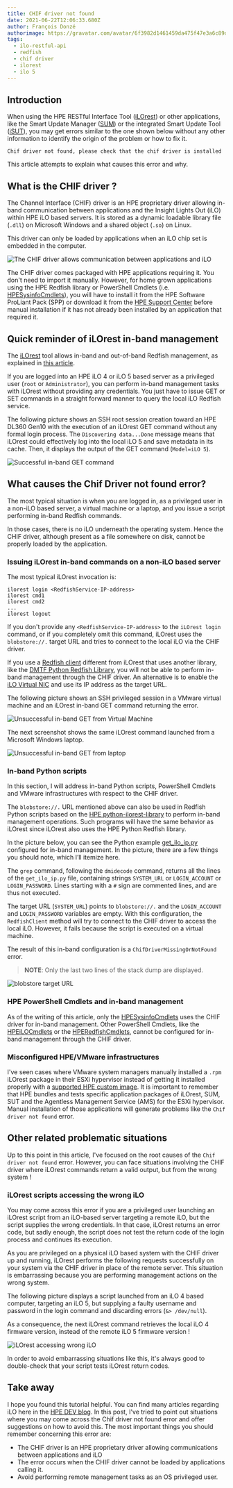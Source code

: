 ```yaml
---
title: CHIF driver not found
date: 2021-06-22T12:06:33.680Z
author: François Donzé
authorimage: https://gravatar.com/avatar/6f3982d1461459da475f47e3a6c89d1d?s=192
tags:
  - ilo-restful-api
  - redfish
  - chif driver
  - ilorest
  - ilo 5
---
```

## Introduction

When using the HPE RESTful Interface Tool ([iLOrest](http://hpe.com/info/resttool)) or other applications, like the Smart Update Manager ([SUM](https://www.hpe.com/us/en/servers/smart-update.html)) or the integrated Smart Update Tool ([iSUT](https://support.hpe.com/hpesc/public/docDisplay?docLocale=en_US&docId=emr_na-a00068223en_us)), you may get errors similar to the one shown below without any other information to identify the origin of the problem or how to fix it.

`Chif driver not found, please check that the chif driver is installed`

This article attempts to explain what causes this error and why.

## What is the CHIF driver ?

The Channel Interface (CHIF) driver is an HPE proprietary driver allowing in-band communication between applications and the Insight Lights Out (iLO) within HPE iLO based servers. It is stored as a dynamic loadable library file (`.dll`) on Microsoft Windows and a shared object (`.so`) on Linux.

This driver can only be loaded by applications when an iLO chip set is embedded in the computer.

![The CHIF driver allows communication between applications and iLO](/img/chifdriver.png "The CHIF driver allows communication between applications and iLO")

The CHIF driver comes packaged with HPE applications requiring it. You don't need to import it manually. However, for home grown applications using the HPE Redfish library or PowerShell Cmdlets (i.e. [HPESysinfoCmdlets](https://www.powershellgallery.com/packages?q=HPESysinfoCmdlets)), you will have to  install it from the HPE Software ProLiant Pack (SPP) or download it from the [HPE Support Center](https://internal.support.hpe.com/hpesc/public/km/search#q=ilo%205%20channel%20interface%20driver&t=DriversandSoftware&sort=relevancy&numberOfResults=25) before manual installation if it has not already been installed by an application that required it. 

## Quick reminder of iLOrest in-band management

The [iLOrest](http://hpe.com/info/resttool) tool allows in-band and out-of-band Redfish management, as explained in [this article](https://developer.hpe.com/blog/managing-ilo-sessions-with-redfish/).

If you are logged into an HPE iLO 4 or iLO 5 based server as a privileged user (`root` or `Administrator`), you can perform in-band management tasks with iLOrest without providing any credentials. You just have to issue GET or SET commands in a straight forward manner to query the local iLO Redfish service.

The following picture shows an SSH root session creation toward an HPE DL360 Gen10 with the execution of an iLOrest GET command without any formal login process. The `Discovering data...Done` message means that iLOrest could effectively log into the local iLO 5 and save metadata in its cache. Then, it displays the output of the GET command (`Model=iLO 5`).

![Successful in-band GET command](/img/successfulinbandget.png "Successful in-band GET command")

## What causes the Chif Driver not found error?

The most typical situation is when you are logged in, as a privileged user in a non-iLO based server, a virtual machine or a laptop, and you issue a script performing in-band Redfish commands.

In those cases, there is no iLO underneath the operating system. Hence the CHIF driver, although present as a file somewhere on disk, cannot be properly loaded by the application.

### Issuing iLOrest in-band commands on a non-iLO based server

The most typical iLOrest invocation is:

```shell
ilorest login <RedfishService-IP-address>
ilorest cmd1
ilorest cmd2
...
ilorest logout
```

If you don't provide any `<RedfishService-IP-address>` to the `iLOrest login` command, or if you completely omit this command, iLOrest uses the `blobstore://.` target URL and tries to connect to the local iLO via the CHIF driver.

If you use a [Redfish client](https://youtu.be/ur9UKRV_0S8) different from iLOrest that uses another library, like the [DMTF Python Redfish Library](https://github.com/DMTF/python-redfish-library), you will not be able to perform in-band management through the CHIF driver. An alternative is to enable the [iLO Virtual NIC](https://www.youtube.com/watch?v=KM1FZ-AlctA) and use its IP address as the target URL.

The following picture shows an SSH privileged session in a VMware virtual machine and an iLOrest in-band GET command returning the error. 

![Unsuccessful in-band GET from Virtual Machine](/img/unsuccessfulinbandgetinvm.png "Unsuccessful in-band GET from Virtual Machine")

The next screenshot shows the same iLOrest command launched from a Microsoft Windows laptop.

![Unsuccessful in-band GET from laptop](/img/unsuccessfulinbandgetinwinlaptop.png "Unsuccessful in-band GET from laptop")

### In-band Python scripts

In this section, I will address in-band Python scripts, PowerShell Cmdlets and VMware infrastructures with respect to the CHIF driver.

The `blobstore://.` URL mentioned above can also be used in Redfish Python scripts based on the [HPE python-ilorest-library](https://github.com/HewlettPackard/python-ilorest-library) to perform in-band management operations. Such programs will have the same behavior as iLOrest since iLOrest also uses the HPE Python Redfish library. 

In the picture below, you can see the Python example [get\_ilo\_ip.py](https://github.com/HewlettPackard/python-ilorest-library/blob/master/examples/Redfish/get_ilo_ip.py) configured for in-band management. In the picture, there are a few things you should note, which I’ll itemize here.

The `grep` command, following the `dmidecode` command, returns all the lines of the `get_ilo_ip.py` file, containing strings `SYSTEM_URL` or `LOGIN_ACCOUNT` or `LOGIN_PASSWORD`. Lines starting with a `#` sign are commented lines, and are thus not executed.

The target URL (`SYSTEM_URL`) points to `blobstore://.` and the `LOGIN_ACCOUNT` and `LOGIN_PASSWORD` variables are empty. With this configuration, the `RedfishClient` method will try to connect to the CHIF driver to access the local iLO. However, it fails because the script is executed on a virtual machine.

The result of this in-band configuration is a `ChifDriverMissingOrNotFound` error. 

> **NOTE**: Only the last two lines of the stack dump are displayed.

![blobstore target URL](/img/blobstoretarget.png "blobstore target URL")

### HPE PowerShell Cmdlets and in-band management

 As of the writing of this article, only the [HPESysinfoCmdlets](https://www.powershellgallery.com/packages?q=HPESysinfoCmdlets) uses the CHIF driver for in-band management. Other PowerShell Cmdlets, like the [HPEiLOCmdlets](https://www.powershellgallery.com/packages/HPEiLOCmdlets/) or the [HPERedfishCmdlets](https://www.powershellgallery.com/packages/HPERedfishCmdlets/), cannot be configured for in-band management through the CHIF driver.

### Misconfigured HPE/VMware infrastructures

I've seen cases where VMware system managers manually installed a `.rpm` iLOrest package in their ESXi hypervisor instead of getting it installed properly with a [supported HPE custom image](https://vibsdepot.hpe.com/). It is important to remember that HPE bundles and tests specific application packages of iLOrest, SUM, SUT and the Agentless Management Service (AMS) for the ESXi hypervisor. Manual installation of those applications will generate problems like the `Chif driver not found` error.

## Other related problematic situations

Up to this point in this article, I've focused on the root causes of the `Chif driver not found` error. However, you can face situations involving the CHIF driver where iLOrest commands return a valid output, but from the wrong system !

### iLOrest scripts accessing the wrong iLO

You may come across this error if you are a privileged user launching an iLOrest script from an iLO-based server targeting a remote iLO, but the script supplies the wrong credentials. In that case, iLOrest returns an error code, but sadly enough, the script does not test the return code of the login process and continues its execution. 

As you are privileged on a physical iLO based system with the CHIF driver up and running, iLOrest performs the following requests successfully on your system via the CHIF driver in place of the remote server. This situation is embarrassing because you are performing management actions on the wrong system.

The following picture displays a script launched from an iLO 4 based computer, targeting an iLO 5, but supplying a faulty username and password in the login command and discarding errors (`&> /dev/null`).

As a consequence, the next iLOrest command retrieves the local iLO 4 firmware version, instead of the remote iLO 5 firmware version ! 

![iLOrest accessing wrong iLO](/img/wrongchif.png "iLOrest accessing wrong iLO")

In order to avoid embarrassing situations like this, it's always good to double-check that your script tests iLOrest return codes.

## Take away

I hope you found this tutorial helpful. You can find many articles regarding iLO here in the [HPE DEV blog](https://developer.hpe.com/blog/). In this post, I've tried to point out situations where you may come across the Chif driver not found error and offer suggestions on how to avoid this. The most important things you should remember concerning this error are: 

* The CHIF driver is an HPE proprietary driver allowing communications between applications and iLO
* The error occurs when the CHIF driver cannot be loaded by applications calling it.
* Avoid performing remote management tasks as an OS privileged user.